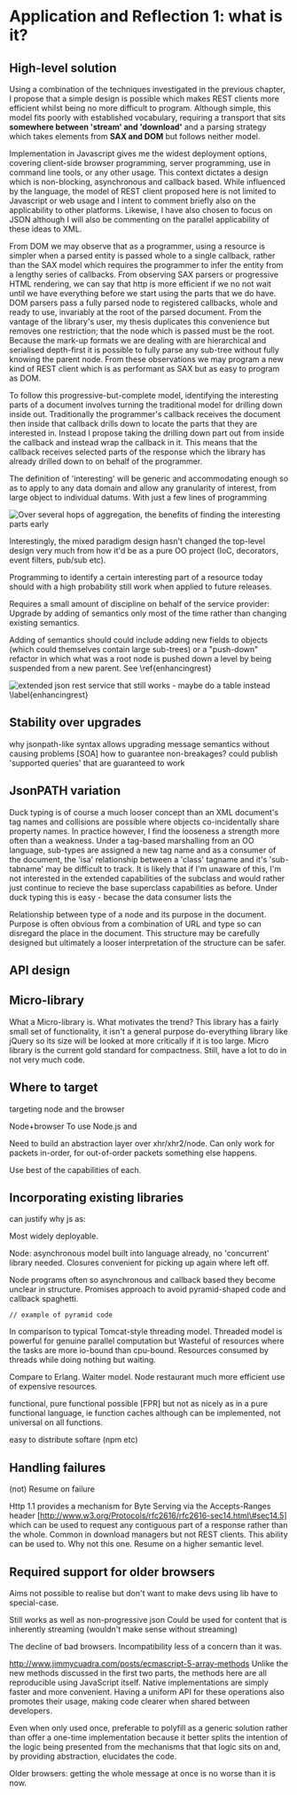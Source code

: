 Application and Reflection 1: what is it?
=========================================

High-level solution
-------------------

Using a combination of the techniques investigated in the previous
chapter, I propose that a simple design is possible which makes REST
clients more efficient whilst being no more difficult to program.
Although simple, this model fits poorly with established vocabulary,
requiring a transport that sits **somewhere between 'stream' and
'download'** and a parsing strategy which takes elements from **SAX and
DOM** but follows neither model.

Implementation in Javascript gives me the widest deployment options,
covering client-side browser programming, server programming, use in
command line tools, or any other usage. This context dictates a design
which is non-blocking, asynchronous and callback based. While influenced
by the language, the model of REST client proposed here is not limited
to Javascript or web usage and I intent to comment briefly also on the
applicability to other platforms. Likewise, I have also chosen to focus
on JSON although I will also be commenting on the parallel applicability
of these ideas to XML.

From DOM we may observe that as a programmer, using a resource is
simpler when a parsed entity is passed whole to a single callback,
rather than the SAX model which requires the programmer to infer the
entity from a lengthy series of callbacks. From observing SAX parsers or
progressive HTML rendering, we can say that http is more efficient if we
no not wait until we have everything before we start using the parts
that we do have. DOM parsers pass a fully parsed node to registered
callbacks, whole and ready to use, invariably at the root of the parsed
document. From the vantage of the library's user, my thesis duplicates
this convenience but removes one restriction; that the node which is
passed must be the root. Because the mark-up formats we are dealing with
are hierarchical and serialised depth-first it is possible to fully
parse any sub-tree without fully knowing the parent node. From these
observations we may program a new kind of REST client which is as
performant as SAX but as easy to program as DOM.

To follow this progressive-but-complete model, identifying the
interesting parts of a document involves turning the traditional model
for drilling down inside out. Traditionally the programmer's callback
receives the document then inside that callback drills down to locate
the parts that they are interested in. Instead I propose taking the
drilling down part out from inside the callback and instead wrap the
callback in it. This means that the callback receives selected parts of
the response which the library has already drilled down to on behalf of
the programmer.




The definition of 'interesting' will be generic and
accommodating enough so as to apply to any data domain and allow any
granularity of interest, from large object to individual datums. With
just a few lines of programming

![Over several hops of aggregation, the benefits of finding the
interesting parts early](images/timeline)

Interestingly, the mixed paradigm design hasn't changed the top-level
design very much from how it'd be as a pure OO project (IoC, decorators,
event filters, pub/sub etc).

Programming to identify a certain interesting part of a resource today
should with a high probability still work when applied to future
releases.

Requires a small amount of discipline on behalf of the service provider:
Upgrade by adding of semantics only most of the time rather than
changing existing semantics.

Adding of semantics should could include adding new fields to objects
(which could themselves contain large sub-trees) or a "push-down"
refactor in which what was a root node is pushed down a level by being
suspended from a new parent. See \ref{enhancingrest}

![extended json rest service that still works - maybe do a table instead
\label{enhancingrest}](images/placeholder)

Stability over upgrades
-----------------------

why jsonpath-like syntax allows upgrading message semantics without
causing problems [SOA] how to guarantee non-breakages? could publish
'supported queries' that are guaranteed to work

JsonPATH variation
------------------

Duck typing is of course a much looser concept than an XML document's
tag names and collisions are possible where objects co-incidentally
share property names. In practice however, I find the looseness a
strength more often than a weakness. Under a tag-based marshalling from
an OO language, sub-types are assigned a new tag name and as a consumer
of the document, the 'isa' relationship between a 'class' tagname and
it's 'sub-tabname' may be difficult to track. It is likely that if I'm
unaware of this, I'm not interested in the extended capabilities of the
subclass and would rather just continue to recieve the base superclass
capabilities as before. Under duck typing this is easy - becase the data
consumer lists the

Relationship between type of a node and its purpose in the document.
Purpose is often obvious from a combination of URL and type so can
disregard the place in the document. This structure may be carefully
designed but ultimately a looser interpretation of the structure can be
safer.

API design
----------

Micro-library
-------------

What a Micro-library is. What motivates the trend? This library has a
fairly small set of functionality, it isn't a general purpose
do-everything library like jQuery so its size will be looked at more
critically if it is too large. Micro library is the current gold
standard for compactness. Still, have a lot to do in not very much code.

Where to target
---------------

targeting node and the browser

Node+browser To use Node.js and

Need to build an abstraction layer over xhr/xhr2/node. Can only work for
packets in-order, for out-of-order packets something else happens.

Use best of the capabilities of each.

Incorporating existing libraries
--------------------------------

can justify why js as:

Most widely deployable.

Node: asynchronous model built into language already, no 'concurrent'
library needed. Closures convenient for picking up again where left off.

Node programs often so asynchronous and callback based they become
unclear in structure. Promises approach to avoid pyramid-shaped code and
callback spaghetti.

~~~~ {.javascript}
// example of pyramid code
~~~~

In comparison to typical Tomcat-style threading model. Threaded model is
powerful for genuine parallel computation but Wasteful of resources
where the tasks are more io-bound than cpu-bound. Resources consumed by
threads while doing nothing but waiting.

Compare to Erlang. Waiter model. Node restaurant much more efficient use
of expensive resources.

functional, pure functional possible [FPR] but not as nicely as in a
pure functional language, ie function caches although can be
implemented, not universal on all functions.

easy to distribute softare (npm etc)

Handling failures
-----------------

(not) Resume on failure

Http 1.1 provides a mechanism for Byte Serving via the Accepts-Ranges
header [http://www.w3.org/Protocols/rfc2616/rfc2616-sec14.html\#sec14.5]
which can be used to request any contiguous part of a response rather
than the whole. Common in download managers but not REST clients. This
ability can be used to. Why not this one. Resume on a higher semantic
level.

Required support for older browsers
-----------------------------------

Aims not possible to realise but don't want to make devs using lib have
to special-case.

Still works as well as non-progressive json Could be used for content
that is inherently streaming (wouldn't make sense without streaming)

The decline of bad browsers. Incompatibility less of a concern than it
was.

http://www.jimmycuadra.com/posts/ecmascript-5-array-methods Unlike the
new methods discussed in the first two parts, the methods here are all
reproducible using JavaScript itself. Native implementations are simply
faster and more convenient. Having a uniform API for these operations
also promotes their usage, making code clearer when shared between
developers.

Even when only used once, preferable to polyfill as a generic solution
rather than offer a one-time implementation because it better splits the
intention of the logic being presented from the mechanisms that that
logic sits on and, by providing abstraction, elucidates the code.

Older browsers: getting the whole message at once is no worse than it is
now.
